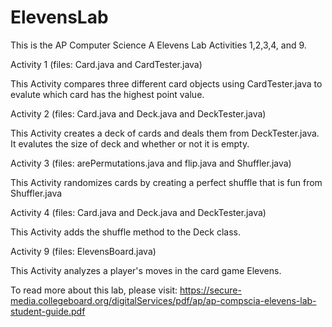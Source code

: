 # ElevensLab
This is the AP Computer Science A Elevens Lab Activities 1,2,3,4, and 9.

Activity 1 (files: Card.java and CardTester.java)

This Activity compares three different card objects using CardTester.java to evalute which card has the highest point value.

Activity 2 (files: Card.java and Deck.java and DeckTester.java)

This Activity creates a deck of cards and deals them from DeckTester.java. It evalutes the size of deck 
and whether or not it is empty.

Activity 3 (files: arePermutations.java and flip.java and Shuffler.java)

This Activity randomizes cards by creating a perfect shuffle that is fun from Shuffler.java

Activity 4 (files: Card.java and Deck.java and DeckTester.java)

This Activity adds the shuffle method to the Deck class.

Activity 9 (files: ElevensBoard.java)

This Activity analyzes a player's moves in the card game Elevens.

To read more about this lab, please visit: https://secure-media.collegeboard.org/digitalServices/pdf/ap/ap-compscia-elevens-lab-student-guide.pdf
